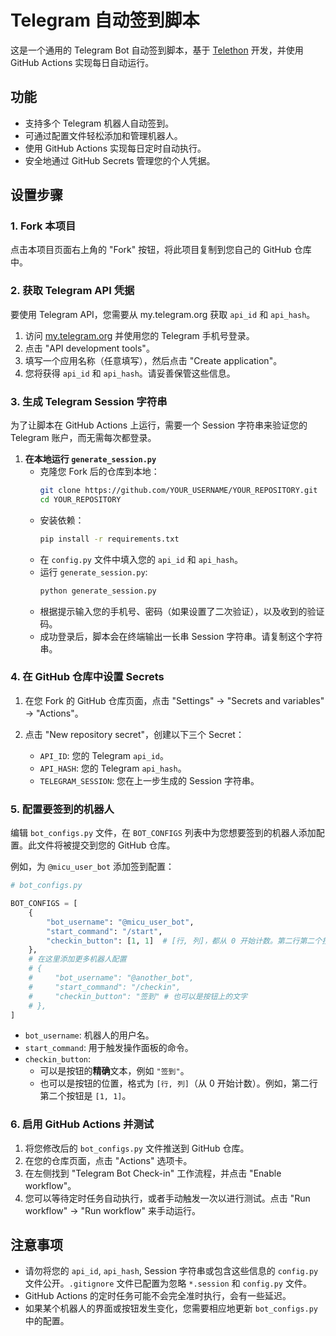 # Telegram 自动签到脚本

这是一个通用的 Telegram Bot 自动签到脚本，基于 [Telethon](https://github.com/LonamiWebs/Telethon) 开发，并使用 GitHub Actions 实现每日自动运行。

## 功能

- 支持多个 Telegram 机器人自动签到。
- 可通过配置文件轻松添加和管理机器人。
- 使用 GitHub Actions 实现每日定时自动执行。
- 安全地通过 GitHub Secrets 管理您的个人凭据。

## 设置步骤

### 1. Fork 本项目

点击本项目页面右上角的 "Fork" 按钮，将此项目复制到您自己的 GitHub 仓库中。

### 2. 获取 Telegram API 凭据

要使用 Telegram API，您需要从 my.telegram.org 获取 `api_id` 和 `api_hash`。

1.  访问 [my.telegram.org](https://my.telegram.org) 并使用您的 Telegram 手机号登录。
2.  点击 "API development tools"。
3.  填写一个应用名称（任意填写），然后点击 "Create application"。
4.  您将获得 `api_id` 和 `api_hash`。请妥善保管这些信息。

### 3. 生成 Telegram Session 字符串

为了让脚本在 GitHub Actions 上运行，需要一个 Session 字符串来验证您的 Telegram 账户，而无需每次都登录。

1.  **在本地运行 `generate_session.py`**
    *   克隆您 Fork 后的仓库到本地：
        ```bash
        git clone https://github.com/YOUR_USERNAME/YOUR_REPOSITORY.git
        cd YOUR_REPOSITORY
        ```
    *   安装依赖：
        ```bash
        pip install -r requirements.txt
        ```
    *   在 `config.py` 文件中填入您的 `api_id` 和 `api_hash`。
    *   运行 `generate_session.py`:
        ```bash
        python generate_session.py
        ```
    *   根据提示输入您的手机号、密码（如果设置了二次验证），以及收到的验证码。
    *   成功登录后，脚本会在终端输出一长串 Session 字符串。请复制这个字符串。

### 4. 在 GitHub 仓库中设置 Secrets

1.  在您 Fork 的 GitHub 仓库页面，点击 "Settings" -> "Secrets and variables" -> "Actions"。
2.  点击 "New repository secret"，创建以下三个 Secret：

    *   `API_ID`: 您的 Telegram `api_id`。
    *   `API_HASH`: 您的 Telegram `api_hash`。
    *   `TELEGRAM_SESSION`: 您在上一步生成的 Session 字符串。

### 5. 配置要签到的机器人

编辑 `bot_configs.py` 文件，在 `BOT_CONFIGS` 列表中为您想要签到的机器人添加配置。此文件将被提交到您的 GitHub 仓库。

例如，为 `@micu_user_bot` 添加签到配置：

```python
# bot_configs.py

BOT_CONFIGS = [
    {
        "bot_username": "@micu_user_bot",
        "start_command": "/start",
        "checkin_button": [1, 1]  # [行, 列]，都从 0 开始计数。第二行第二个按钮是 [1, 1]
    },
    # 在这里添加更多机器人配置
    # {
    #     "bot_username": "@another_bot",
    #     "start_command": "/checkin",
    #     "checkin_button": "签到" # 也可以是按钮上的文字
    # },
]
```

-   `bot_username`: 机器人的用户名。
-   `start_command`: 用于触发操作面板的命令。
-   `checkin_button`:
    -   可以是按钮的**精确**文本，例如 `"签到"`。
    -   也可以是按钮的位置，格式为 `[行, 列]`（从 0 开始计数）。例如，第二行第二个按钮是 `[1, 1]`。

### 6. 启用 GitHub Actions 并测试

1.  将您修改后的 `bot_configs.py` 文件推送到 GitHub 仓库。
2.  在您的仓库页面，点击 "Actions" 选项卡。
3.  在左侧找到 "Telegram Bot Check-in" 工作流程，并点击 "Enable workflow"。
4.  您可以等待定时任务自动执行，或者手动触发一次以进行测试。点击 "Run workflow" -> "Run workflow" 来手动运行。

## 注意事项

-   请勿将您的 `api_id`, `api_hash`, Session 字符串或包含这些信息的 `config.py` 文件公开。`.gitignore` 文件已配置为忽略 `*.session` 和 `config.py` 文件。
-   GitHub Actions 的定时任务可能不会完全准时执行，会有一些延迟。
-   如果某个机器人的界面或按钮发生变化，您需要相应地更新 `bot_configs.py` 中的配置。 